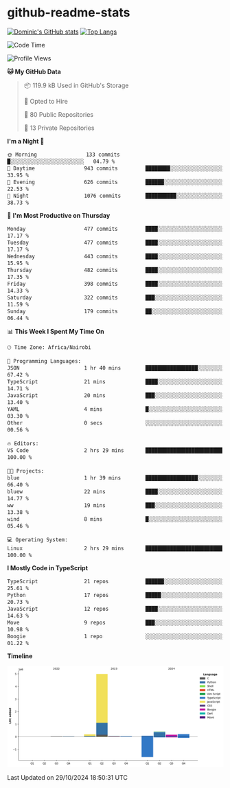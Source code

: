 # github-readme-stats
[![Dominic's GitHub stats](https://github-readme-stats.vercel.app/api?username=Domengo&show_icons=true)](https://github.com/anuraghazra/github-readme-stats)
[![Top Langs](https://github-readme-stats.vercel.app/api/top-langs/?username=Domengo&show_icons=true)](https://github.com/Domengo/github-readme-stats)

<!--START_SECTION:waka-->
![Code Time](http://img.shields.io/badge/Code%20Time-855%20hrs%2053%20mins-blue)

![Profile Views](http://img.shields.io/badge/Profile%20Views-0-blue)

**🐱 My GitHub Data** 

> 📦 119.9 kB Used in GitHub's Storage 
 > 
> 💼 Opted to Hire
 > 
> 📜 80 Public Repositories 
 > 
> 🔑 13 Private Repositories 
 > 
**I'm a Night 🦉** 

```text
🌞 Morning                133 commits         █░░░░░░░░░░░░░░░░░░░░░░░░   04.79 % 
🌆 Daytime                943 commits         ████████░░░░░░░░░░░░░░░░░   33.95 % 
🌃 Evening                626 commits         ██████░░░░░░░░░░░░░░░░░░░   22.53 % 
🌙 Night                  1076 commits        ██████████░░░░░░░░░░░░░░░   38.73 % 
```
📅 **I'm Most Productive on Thursday** 

```text
Monday                   477 commits         ████░░░░░░░░░░░░░░░░░░░░░   17.17 % 
Tuesday                  477 commits         ████░░░░░░░░░░░░░░░░░░░░░   17.17 % 
Wednesday                443 commits         ████░░░░░░░░░░░░░░░░░░░░░   15.95 % 
Thursday                 482 commits         ████░░░░░░░░░░░░░░░░░░░░░   17.35 % 
Friday                   398 commits         ████░░░░░░░░░░░░░░░░░░░░░   14.33 % 
Saturday                 322 commits         ███░░░░░░░░░░░░░░░░░░░░░░   11.59 % 
Sunday                   179 commits         ██░░░░░░░░░░░░░░░░░░░░░░░   06.44 % 
```


📊 **This Week I Spent My Time On** 

```text
🕑︎ Time Zone: Africa/Nairobi

💬 Programming Languages: 
JSON                     1 hr 40 mins        █████████████████░░░░░░░░   67.42 % 
TypeScript               21 mins             ████░░░░░░░░░░░░░░░░░░░░░   14.71 % 
JavaScript               20 mins             ███░░░░░░░░░░░░░░░░░░░░░░   13.40 % 
YAML                     4 mins              █░░░░░░░░░░░░░░░░░░░░░░░░   03.30 % 
Other                    0 secs              ░░░░░░░░░░░░░░░░░░░░░░░░░   00.56 % 

🔥 Editors: 
VS Code                  2 hrs 29 mins       █████████████████████████   100.00 % 

🐱‍💻 Projects: 
blue                     1 hr 39 mins        █████████████████░░░░░░░░   66.40 % 
bluew                    22 mins             ████░░░░░░░░░░░░░░░░░░░░░   14.77 % 
ww                       19 mins             ███░░░░░░░░░░░░░░░░░░░░░░   13.38 % 
wind                     8 mins              █░░░░░░░░░░░░░░░░░░░░░░░░   05.46 % 

💻 Operating System: 
Linux                    2 hrs 29 mins       █████████████████████████   100.00 % 
```

**I Mostly Code in TypeScript** 

```text
TypeScript               21 repos            ██████░░░░░░░░░░░░░░░░░░░   25.61 % 
Python                   17 repos            █████░░░░░░░░░░░░░░░░░░░░   20.73 % 
JavaScript               12 repos            ████░░░░░░░░░░░░░░░░░░░░░   14.63 % 
Move                     9 repos             ███░░░░░░░░░░░░░░░░░░░░░░   10.98 % 
Boogie                   1 repo              ░░░░░░░░░░░░░░░░░░░░░░░░░   01.22 % 
```



**Timeline**

![Lines of Code chart](https://raw.githubusercontent.com/Domengo/Domengo/main/assets/bar_graph.png)


 Last Updated on 29/10/2024 18:50:31 UTC
<!--END_SECTION:waka-->



